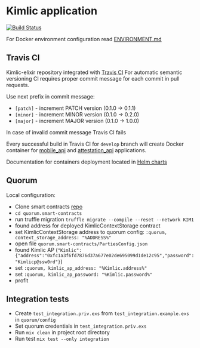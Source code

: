 # Kimlic application
[![Build Status](https://travis-ci.com/Kimlic/kimlic-elixir.svg?token=gBEogjXajqrbo6djzwm2&branch=develop)](https://travis-ci.com/Kimlic/kimlic-elixir)

For Docker environment configuration read
[ENVIRONMENT.md](https://github.com/Kimlic/kimlic-elixir/blob/develop/docs/ENVIRONMENT.md)

## Travis CI

Kimlic-elixir repository integrated with [Travis CI](https://travis-ci.com/Kimlic/kimlic-elixir/builds)
For automatic semantic versioning CI requires proper commit message for each commit in pull requests.

Use next prefix in commit message:
 - `[patch]` - increment PATCH version (0.1.0 -> 0.1.1)
 - `[minor]` - increment MINOR version (0.1.0 -> 0.2.0)
 - `[major]` - increment MAJOR version (0.1.0 -> 1.0.0)

In case of invalid commit message Travis CI fails

Every successful build in Travis CI for `develop` branch will create Docker container for [mobile_api](https://hub.docker.com/r/kimlictr/mobile_api/tags/) and [attestation_api](https://hub.docker.com/r/kimlictr/attestation_api/tags/) applications. 

Documentation for containers deployment located in [Helm charts](https://github.com/Kimlic/kimlic.charts/tree/azure) 

## Quorum

Local configuration:
- Clone smart contracts [repo](https://github.com/Kimlic/quorum.smart-contracts/)
- `cd quorum.smart-contracts`
- run truffle migration `truffle migrate --compile --reset --network KIM1` 
- found address for deployed KimlicContextStorage contract
- set KimlicContextStorage address to quorum config: `:quorum, context_storage_address: "%ADDRESS%"`
- open file `quorum.smart-contracts/PartiesConfig.json`
- found Kimlic AP (`"Kimlic":{"address":"0xfc1a3f6fd7876d37a677e02de695099d1de12c95","password":"Kimlicp@ssw0rd"}`) 
- set `:quorum, kimlic_ap_address: "%Kimlic.address%"`
- set `:quorum, kimlic_ap_password: "%Kimlic.password%"`
- profit

## Integration tests
- Create `test_integration.priv.exs` from `test_integration.example.exs` in `quorum/config`
- Set quorum credentials in `test_integration.priv.exs`
- Run `mix clean` in project root directory
- Run test `mix test --only integration`

